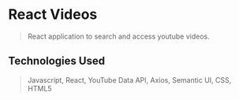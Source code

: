 # React Videos
> React application to search and access youtube videos.

## Technologies Used
> Javascript, React, YouTube Data API, Axios, Semantic UI, CSS, HTML5